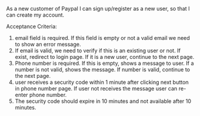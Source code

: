 As a new customer of Paypal I can sign up/register as a new user, so that I can create my account.

Acceptance Criteria:

1. email field is required. If this field is empty or not a valid email we need to show an error message.
2. If email is valid, we need to verify if this is an existing user or not. If exist, redirect to login page. If it is a new user, continue to the next page.
3. Phone number is required. If this is empty, shows a message to user. If a number is not valid, shows the message. If number is valid, continue to the next page.
4. user receives a security code within 1 minute after clicking next button in phone number page. If user not receives the message user can re-enter phone number. 
5. The security code should expire in 10 minutes and not available after 10 minutes. 
